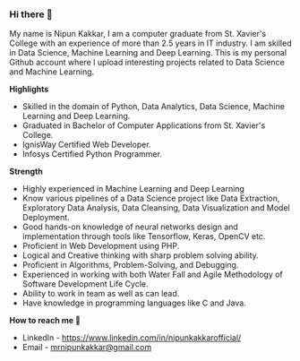 ### Hi there 👋

My name is Nipun Kakkar, I am a computer graduate from St. Xavier's College with an experience of more than 2.5 years in IT industry.
I am skilled in Data Science, Machine Learning and Deep Learning.
This is my personal Github account where I upload interesting projects related to Data Science and Machine Learning.

**Highlights** 

* Skilled in the domain of Python, Data Analytics, Data Science, Machine Learning and Deep Learning.
* Graduated in Bachelor of Computer Applications from St. Xavier's College.
* IgnisWay Certified Web Developer.
* Infosys Certified Python Programmer.

**Strength** 

* Highly experienced in Machine Learning and Deep Learning
* Know various pipelines of a Data Science project like Data Extraction, Exploratory Data Analysis, Data
Cleansing, Data Visualization and Model Deployment.
* Good hands-on knowledge of neural networks design and implementation through tools like Tensorflow,
  Keras, OpenCV etc.
* Proficient in Web Development using PHP.
* Logical and Creative thinking with sharp problem solving ability.
* Proficient in Algorithms, Problem-Solving, and Debugging.
* Experienced in working with both Water Fall and Agile Methodology of Software Development Life Cycle.
* Ability to work in team as well as can lead.
* Have knowledge in programming languages like C and Java.

**How to reach me 📱**
    
* LinkedIn - https://www.linkedin.com/in/nipunkakkarofficial/
* Email    - mrnipunkakkar@gmail.com
